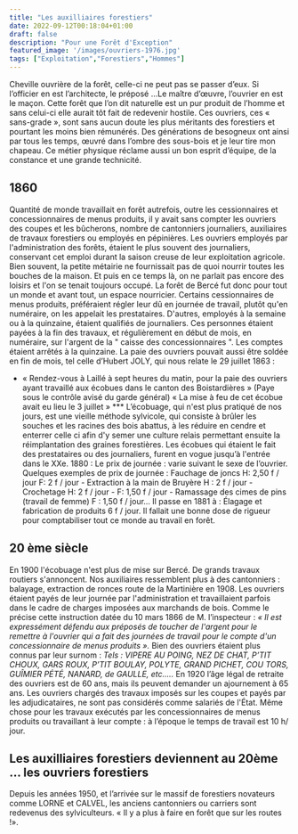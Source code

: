```yaml
---
title: "Les auxilliaires forestiers"
date: 2022-09-12T00:18:04+01:00
draft: false
description: "Pour une Forêt d'Exception"
featured_image: '/images/ouvriers-1976.jpg'
tags: ["Exploitation","Forestiers","Hommes"]
---
```


Cheville ouvrière de la forêt, celle-ci ne peut pas se passer d’eux. 
Si l’officier en est l’architecte, le préposé ...Le maître d’œuvre, l’ouvrier en est le maçon. 
Cette forêt que l’on dit naturelle est un pur produit de l’homme et sans celui-ci elle aurait tôt fait de redevenir hostile. Ces ouvriers, ces « sans-grade », sont sans aucun doute les plus méritants des forestiers et pourtant les moins bien rémunérés.
Des générations de besogneux ont ainsi par tous les temps, œuvré dans l’ombre des sous-bois et je leur tire mon chapeau. Ce métier physique réclame aussi un bon esprit d’équipe, de la constance et une grande technicité. 

 ## 1860 
Quantité de monde travaillait en forêt autrefois, outre les cessionnaires et concessionnaires de menus produits, il y avait sans compter les ouvriers des coupes et les bûcherons, nombre de cantonniers journaliers, auxiliaires de travaux forestiers ou employés en pépinières. 
Les ouvriers employés par l'administration des forêts, étaient le plus souvent des journaliers, conservant cet emploi durant la saison creuse de leur exploitation agricole. Bien souvent, la petite métairie ne fournissait pas de quoi nourrir toutes les bouches de la maison. Et puis en ce temps là, on ne parlait pas encore des loisirs et l'on se tenait toujours occupé.
La forêt de Bercé fut donc pour tout un monde et avant tout, un espace nourricier. 
Certains cessionnaires de menus produits, préféraient régler leur dû en journée de travail, plutôt qu'en numéraire, on les appelait les prestataires. D'autres, employés à la semaine ou à la quinzaine, étaient qualifiés de journaliers. 
Ces personnes étaient payées à la fin des travaux, et régulièrement en début de mois, en numéraire, sur l'argent de la " caisse des concessionnaires ". Les comptes étaient arrêtés à la quinzaine. La paie des ouvriers pouvait aussi être soldée en fin de mois, tel celle d’Hubert JOLY, qui nous relate le 29 juillet 1863 :
* « Rendez-vous à Laillé à sept heures du matin, pour la paie des ouvriers ayant travaillé aux écobues  dans le canton des Boistardières » (Paye sous le contrôle avisé du garde général) « La mise à feu de cet écobue avait eu lieu le 3 juillet » 
*** L’écobuage, qui n'est plus pratiqué de nos jours, est une vieille méthode sylvicole, qui consiste à brûler les souches et les racines des bois abattus, à les réduire en cendre et enterrer celle ci afin d'y semer une culture relais permettant ensuite la réimplantation des graines forestières. Les écobues qui étaient le fait des prestataires ou des journaliers, furent en vogue jusqu’à l'entrée dans le XXe. 
1880 : Le prix de journée : varie suivant le sexe de l’ouvrier. 
Quelques exemples de prix de journée : Fauchage de joncs H: 2,50 f / jour F: 2 f / jour - Extraction à la main de Bruyère H : 2 f / jour - Crochetage H: 2 f / jour - F: 1,50 f / jour - Ramassage des cimes de pins (travail de femme) F : 1,50 f / jour… Il passe en 1881 à : Élagage et fabrication de produits 6 f / jour. 
Il fallait une bonne dose de rigueur pour comptabiliser tout ce monde au travail en forêt. 

## 20 ème siècle 
En 1900 l'écobuage n'est plus de mise sur Bercé. De grands travaux routiers s'annoncent. 
Nos auxiliaires ressemblent plus à des cantonniers : balayage, extraction de ronces route de la Martinière en 1908. Les ouvriers étaient payés de leur journée par l'administration et travaillaient parfois dans le cadre de charges imposées aux marchands de bois. Comme le précise cette instruction datée du 10 mars 1866 de M. l’inspecteur : 
          *« Il est expressément défendu aux préposés de toucher de l'argent pour le remettre à l'ouvrier     qui a fait des journées de travail pour le compte d'un concessionnaire de menus produits ».* 
Bien des ouvriers étaient plus connus par leur surnom : 
*Tels : VIPERE AU POING, NEZ DE CHAT, P’TIT CHOUX, GARS ROUX, P’TIT BOULAY, POLYTE, GRAND PICHET, COU TORS, GUÎMIER PÉTÉ, NANARD, de GAULLE, etc…..* 
En 1920 l’âge légal de retraite des ouvriers est de 60 ans, mais ils peuvent demander un ajournement à 65 ans. 
Les ouvriers chargés des travaux imposés sur les coupes et payés par les adjudicataires, ne sont pas considérés comme salariés de l'État. Même chose pour les travaux exécutés par les concessionnaires de menus produits ou travaillant à leur compte : à l’époque le temps de travail est 10 h/ jour.

## Les auxilliaires forestiers deviennent au 20ème … les ouvriers forestiers

Depuis les années 1950, et l’arrivée sur le massif de forestiers novateurs comme LORNE et CALVEL, les anciens cantonniers ou carriers sont redevenus des sylviculteurs. 
« Il y a plus à faire en forêt que sur les routes !».
